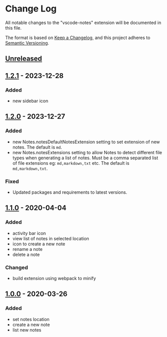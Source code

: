 # Change Log

All notable changes to the "vscode-notes" extension will be documented in this file.

The format is based on [Keep a Changelog](https://keepachangelog.com/en/1.0.0/),
and this project adheres to [Semantic Versioning](https://semver.org/spec/v2.0.0.html).

## [Unreleased]

## [1.2.1] - 2023-12-28

### Added

* new sidebar icon

## [1.2.0] - 2023-12-27

### Added

* new Notes.notesDefaultNotesExtension setting to set extension of new notes. The default is `md`.
* new Notes.notesExtensions setting to allow Notes to detect different file types when generating a list of notes. Must be a comma separated list of file extensions eg: `md,markdown,txt` etc. The default is `md,markdown,txt`.

### Fixed

* Updated packages and requirements to latest versions.

## [1.1.0] - 2020-04-04

### Added

* activity bar icon
* view list of notes in selected location
* icon to create a new note
* rename a note
* delete a note

### Changed

* build extension using webpack to minify

## [1.0.0] - 2020-03-26

### Added

* set notes location
* create a new note
* list new notes

[Unreleased]: https://github.com/dionmunk/vscode-notes/compare/v1.2.1...HEAD
[1.2.1]: https://github.com/dionmunk/vscode-notes/compare/v1.2.0...v1.2.1
[1.2.0]: https://github.com/dionmunk/vscode-notes/compare/v1.1.0...v1.2.0
[1.1.0]: https://github.com/dionmunk/vscode-notes/compare/v1.0.0...v1.1.0
[1.0.0]: https://github.com/dionmunk/vscode-notes/compare/v1.0.0
